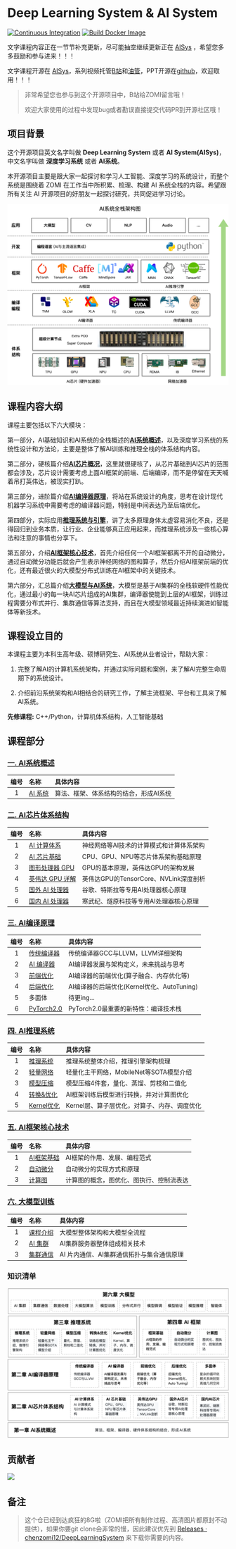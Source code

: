 # Deep Learning System & AI System

[![Continuous Integration](https://github.com/d2l-ai/d2l-en/actions/workflows/ci.yml/badge.svg)](https://github.com/d2l-ai/d2l-en/actions/workflows/ci.yml)
[![Build Docker Image](https://github.com/d2l-ai/d2l-en/actions/workflows/build-docker.yml/badge.svg)](https://github.com/d2l-ai/d2l-en/actions/workflows/build-docker.yml)

文字课程内容正在一节节补充更新，尽可能抽空继续更新正在 [AISys](https://chenzomi12.github.io/) ，希望您多多鼓励和参与进来！！！

文字课程开源在 [AISys](https://chenzomi12.github.io/)，系列视频托管[B站](https://space.bilibili.com/517221395)和[油管](https://www.youtube.com/@zomi6222/videos)，PPT开源在[github](https://github.com/chenzomi12/DeepLearningSystem)，欢迎取用！！！

> 非常希望您也参与到这个开源项目中，B站给ZOMI留言哦！
>
> 欢迎大家使用的过程中发现bug或者勘误直接提交代码PR到开源社区哦！

## 项目背景

这个开源项目英文名字叫做 **Deep Learning System** 或者 **AI System(AISys)**，中文名字叫做 **深度学习系统** 或者 **AI系统**。

本开源项目主要是跟大家一起探讨和学习人工智能、深度学习的系统设计，而整个系统是围绕着 ZOMI 在工作当中所积累、梳理、构建 AI 系统全栈的内容。希望跟所有关注 AI 开源项目的好朋友一起探讨研究，共同促进学习讨论。

![AI系统全栈](./images/ai_system.png)

## 课程内容大纲

课程主要包括以下六大模块：

第一部分，AI基础知识和AI系统的全栈概述的<u>**AI系统概述**</u>，以及深度学习系统的系统性设计和方法论，主要是整体了解AI训练和推理全栈的体系结构内容。

第二部分，硬核篇介绍<u>**AI芯片概况**</u>，这里就很硬核了，从芯片基础到AI芯片的范围都会涉及，芯片设计需要考虑上面AI框架的前端、后端编译，而不是停留在天天喊着吊打英伟达，被现实打趴。

第三部分，进阶篇介绍<u>**AI编译器原理**</u>，将站在系统设计的角度，思考在设计现代机器学习系统中需要考虑的编译器问题，特别是中间表达乃至后端优化。

第四部分，实际应用<u>**推理系统与引擎**</u>，讲了太多原理身体太虚容易消化不良，还是得回归到业务本质，让行业、企业能够真正应用起来，而推理系统涉及一些核心算法和注意的事情也分享下。

第五部分，介绍<u>**AI框架核心技术**</u>，首先介绍任何一个AI框架都离不开的自动微分，通过自动微分功能后就会产生表示神经网络的图和算子，然后介绍AI框架前端的优化，还有最近很火的大模型分布式训练在AI框架中的关键技术。

第六部分，汇总篇介绍<u>**大模型与AI系统**</u>，大模型是基于AI集群的全栈软硬件性能优化，通过最小的每一块AI芯片组成的AI集群，编译器使能到上层的AI框架，训练过程需要分布式并行、集群通信等算法支持，而且在大模型领域最近持续演进如智能体等新技术。

## 课程设立目的

本课程主要为本科生高年级、硕博研究生、AI系统从业者设计，帮助大家：

1. 完整了解AI的计算机系统架构，并通过实际问题和案例，来了解AI完整生命周期下的系统设计。

2. 介绍前沿系统架构和AI相结合的研究工作，了解主流框架、平台和工具来了解AI系统。

**先修课程:** C++/Python，计算机体系结构，人工智能基础

## 课程部分

### **[一. AI系统概述](./01Introduction/)**

| 编号  | 名称                                  | 具体内容                        |
|:---:|:----------------------------------- |:--------------------------- |
| 1      | [AI 系统](./01Introduction/) | 算法、框架、体系结构的结合，形成AI系统        |

### **[二. AI芯片体系结构](./02Hardware/)**

| 编号  | 名称                                  | 具体内容                        |
|:---:|:----------------------------------- |:--------------------------- |
| 1      | [AI 计算体系](./02Hardware/01Foundation/) | 神经网络等AI技术的计算模式和计算体系架构        |
| 2      | [AI 芯片基础](./02Hardware/02ChipBase/)   | CPU、GPU、NPU等芯片体系架构基础原理       |
| 3      | [图形处理器 GPU](./02Hardware/03GPUBase/)  | GPU的基本原理，英伟达GPU的架构发展         |
| 4      | [英伟达 GPU 详解](./02Hardware/04NVIDIA/) | 英伟达GPU的TensorCore、NVLink深度剖析 |
| 5      | [国外 AI 处理器](./02Hardware/05Abroad/)   | 谷歌、特斯拉等专用AI处理器核心原理        |
| 6      | [国内 AI 处理器](./02Hardware/06Domestic/)   | 寒武纪、燧原科技等专用AI处理器核心原理        |

### **[三. AI编译原理](./03Compiler/)**

| 编号  | 名称                                  | 具体内容                        |
|:---:|:----------------------------------- |:--------------------------- |
| 1      | [传统编译器](./03Compiler/01Tradition/)    | 传统编译器GCC与LLVM，LLVM详细架构          |
| 2      | [AI 编译器](./03Compiler/02AICompiler/)  | AI编译器发展与架构定义，未来挑战与思考            |
| 3      | [前端优化](./03Compiler/03Frontend/)      | AI编译器的前端优化(算子融合、内存优化等)          |
| 4      | [后端优化](./03Compiler/04Backend/)       | AI编译器的后端优化(Kernel优化、AutoTuning) |
| 5      | 多面体                                 | 待更ing...                        |
| 6      | [PyTorch2.0](./03Compiler/06PyTorch/) | PyTorch2.0最重要的新特性：编译技术栈         |

### **[四. AI推理系统](./04Inference/)**

| 编号  | 名称                                  | 具体内容                        |
|:---:|:----------------------------------- |:--------------------------- |
| 1      | [推理系统](./04Inference/01Inference/)  | 推理系统整体介绍，推理引擎架构梳理          |
| 2      | [轻量网络](./04Inference/02Mobilenet/)  | 轻量化主干网络，MobileNet等SOTA模型介绍 |
| 3      | [模型压缩](./04Inference/03Slim/)       | 模型压缩4件套，量化、蒸馏、剪枝和二值化       |
| 4      | [转换&优化](./04Inference/04Converter/) | AI框架训练后模型进行转换，并对计算图优化      |
| 5      | [Kernel优化](./04Inference/05Kernel/) | Kernel层、算子层优化，对算子、内存、调度优化  |

### **[五. AI框架核心技术](./05Framework/)**

| 编号  | 名称                                  | 具体内容                        |
|:---:|:----------------------------------- |:--------------------------- |
| 1   | [AI框架基础](./05Framework/01Foundation/) | AI框架的作用、发展、编程范式             |
| 2   | [自动微分](./05Framework/02AutoDiff/)     | 自动微分的实现方式和原理                |
| 3   | [计算图](./05Framework/03DataFlow/)      | 计算图的概念，图优化、图执行、控制流表达        |

### **[六. 大模型训练](./06Foundation/)**

| 编号  | 名称                                  | 具体内容                        |
|:---:|:----------------------------------- |:--------------------------- |
| 1   | [课程介绍](./06Foundation/)    | 大模型整体架构和大模型全流程           |
| 2   | [AI 集群](./06Foundation/02AICluster/)    | AI集群服务器整体组成相关技术           |
| 3   | [集群通信](./06Foundation/03Network/)    | AI 片内通信、AI集群通信拓扑与集合通信原理           |

### 知识清单

![知识清单](./images/knowledge_list.png)

## 贡献者

<!-- readme: collaborators,contributors -start -->

<a href="https://github.com/chenzomi12/DeepLearningSystem/graphs/contributors">
  <img src="https://contrib.rocks/image?repo=chenzomi12/DeepLearningSystem" />
</a>

<!-- readme: collaborators,contributors -end -->

## 备注

> 这个仓已经到达疯狂的8G啦（ZOMI把所有制作过程、高清图片都原封不动提供），如果你要git clone会非常的慢，因此建议优先到  [Releases · chenzomi12/DeepLearningSystem](https://github.com/chenzomi12/DeepLearningSystem/releases) 来下载你需要的内容。
